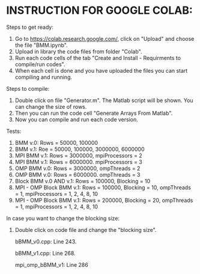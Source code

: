 # INSTRUCTION FOR GOOGLE COLAB:

Steps to get ready:
1. Go to https://colab.research.google.com/, click on "Upload" and choose the file "BMM.ipynb".
2. Upload in library the code files from folder "Colab".
3. Run each code cells of the tab "Create and Install - Requirments to compile/run codes".
4. When each cell is done and you have uploaded the files you can start compiling and running.

Steps to compile:
1. Double click on file "Generator.m". The Matlab script will be shown. You can change the size of rows.
2. Then you can run the code cell "Generate Arrays From Matlab".
3. Now you can compile and run each code version.

Tests:
1. BMM v.0: Rows = 50000, 100000
2. BMM v.1: Roe = 50000, 100000, 3000000, 6000000
3. MPI BMM v.1: Rows = 3000000, mpiProcessors = 2
4. MPI BMM v.1: Rows = 6000000. mpiProcessors = 3
5. OMP BMM v.0: Rows = 3000000, ompThreads = 2
6. OMP BMM v.0: Rows = 6000000. ompThreads = 3  
7. Block BMM v.0 AND v.1: Rows = 100000, Blocking = 10
8. MPI - OMP Block BMM v.1: Rows = 100000, Blocking = 10, ompThreads = 1, mpiProcessors = 1, 2, 4, 8, 10
9. MPI - OMP Block BMM v.1: Rows = 200000, Blocking = 20, ompThreads = 1, mpiProcessors = 1, 2, 4, 8, 10



In case you want to change the blocking size:
1. Double click on code file and change the "blocking size".

    bBMM_v0.cpp: Line 243.
    
    bBMM_v1.cpp: Line 268.
    
    mpi_omp_bBMM_v1: Line 286
